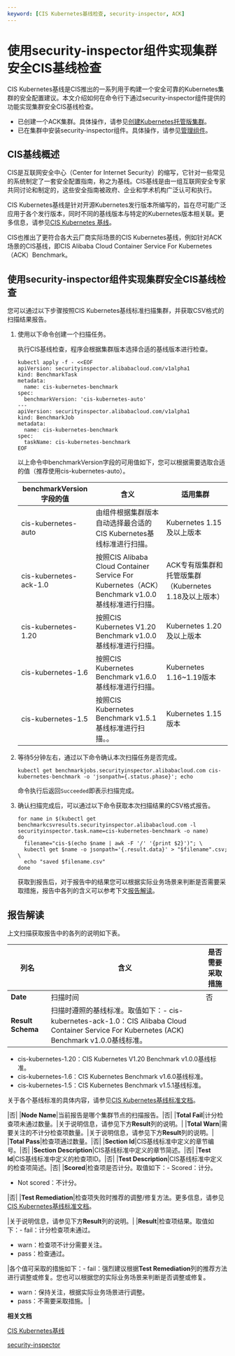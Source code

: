 ```yaml
---
keyword: [CIS Kubernetes基线检查, security-inspector, ACK]
---
```


# 使用security-inspector组件实现集群安全CIS基线检查

CIS Kubernetes基线是CIS推出的一系列用于构建一个安全可靠的Kubernetes集群的安全配置建议。本文介绍如何在命令行下通过security-inspector组件提供的功能实现集群安全CIS基线检查。

-   已创建一个ACK集群。具体操作，请参见[创建Kubernetes托管版集群](/cn.zh-CN/Kubernetes集群用户指南/集群/创建集群/创建Kubernetes托管版集群.md)。
-   已在集群中安装security-inspector组件。具体操作，请参见[管理组件](/cn.zh-CN/Kubernetes集群用户指南/组件/管理组件.md)。

## CIS基线概述

CIS是互联网安全中心（Center for Internet Security）的缩写，它针对一些常见的系统制定了一套安全配置指南，称之为基线。CIS基线是由一组互联网安全专家共同讨论和制定的，这些安全指南被政府、企业和学术机构广泛认可和执行。

CIS Kubernetes基线是针对开源Kubernetes发行版本所编写的，旨在尽可能广泛应用于各个发行版本，同时不同的基线版本与特定的Kubernetes版本相关联。更多信息，请参见[CIS Kubernetes 基线](https://www.cisecurity.org/benchmark/kubernetes/)。

CIS也推出了更符合各大云厂商实际场景的CIS Kubernetes基线，例如针对ACK场景的CIS基线，即CIS Alibaba Cloud Container Service For Kubernetes（ACK）Benchmark。

## 使用security-inspector组件实现集群安全CIS基线检查

您可以通过以下步骤按照CIS Kubernetes基线标准扫描集群，并获取CSV格式的扫描结果报告。

1.  使用以下命令创建一个扫描任务。

    执行CIS基线检查，程序会根据集群版本选择合适的基线版本进行检查。

    ```
    kubectl apply -f - <<EOF
    apiVersion: securityinspector.alibabacloud.com/v1alpha1
    kind: BenchmarkTask
    metadata:
      name: cis-kubernetes-benchmark
    spec:
      benchmarkVersion: 'cis-kubernetes-auto'
    ---
    apiVersion: securityinspector.alibabacloud.com/v1alpha1
    kind: BenchmarkJob
    metadata:
      name: cis-kubernetes-benchmark
    spec:
      taskName: cis-kubernetes-benchmark
    EOF
    ```

    以上命令中benchmarkVersion字段的可用值如下，您可以根据需要选取合适的值（推荐使用cis-kubernetes-auto）。

    |benchmarkVersion字段的值|含义|适用集群|
    |--------------------|--|----|
    |cis-kubernetes-auto|由组件根据集群版本自动选择最合适的CIS Kubernetes基线标准进行扫描。|Kubernetes 1.15及以上版本|
    |cis-kubernetes-ack-1.0|按照CIS Alibaba Cloud Container Service For Kubernetes（ACK）Benchmark v1.0.0基线标准进行扫描。|ACK专有版集群和托管版集群（Kubernetes 1.18及以上版本）|
    |cis-kubernetes-1.20|按照CIS Kubernetes V1.20 Benchmark v1.0.0基线标准进行扫描。|Kubernetes 1.20及以上版本|
    |cis-kubernetes-1.6|按照CIS Kubernetes Benchmark v1.6.0基线标准进行扫描。|Kubernetes 1.16~1.19版本|
    |cis-kubernetes-1.5|按照CIS Kubernetes Benchmark v1.5.1基线标准进行扫描。。|Kubernetes 1.15版本|

2.  等待5分钟左右，通过以下命令确认本次扫描任务是否完成。

    ```
    kubectl get benchmarkjobs.securityinspector.alibabacloud.com cis-kubernetes-benchmark -o 'jsonpath={.status.phase}'; echo
    ```

    命令执行后返回`Succeeded`即表示扫描完成。

3.  确认扫描完成后，可以通过以下命令获取本次扫描结果的CSV格式报告。

    ```
    for name in $(kubectl get benchmarkcsvresults.securityinspector.alibabacloud.com -l securityinspector.task.name=cis-kubernetes-benchmark -o name)
    do
      filename="cis-$(echo $name | awk -F '/' '{print $2}')"; \
      kubectl get $name -o jsonpath='{.result.data}' > "$filename".csv; \
      echo "saved $filename.csv"
    done
    ```

    获取到报告后，对于报告中的结果您可以根据实际业务场景来判断是否需要采取措施，报告中各列的含义可以参考下文[报告解读](#section_bi2_4re_m60)。


## 报告解读

上文扫描获取报告中的各列的说明如下表。

|列名|含义|是否需要采取措施|
|--|--|--------|
|**Date**|扫描时间|否|
|**Result Schema**|扫描时遵照的基线标准。取值如下：-   cis-kubernetes-ack-1.0：CIS Alibaba Cloud Container Service For Kubernetes \(ACK\) Benchmark v1.0.0基线标准。
-   cis-kubernetes-1.20：CIS Kubernetes V1.20 Benchmark v1.0.0基线标准。
-   cis-kubernetes-1.6：CIS Kubernetes Benchmark v1.6.0基线标准。
-   cis-kubernetes-1.5：CIS Kubernetes Benchmark v1.5.1基线标准。

关于各个基线标准的具体内容，请参见[CIS Kubernetes基线标准文档](https://www.cisecurity.org/benchmark/kubernetes/)。

|否|
|**Node Name**|当前报告是哪个集群节点的扫描报告。|否|
|**Total Fail**|计分检查项未通过数量。|关于说明信息，请参见下方**Result**列的说明。|
|**Total Warn**|需要关注的不计分检查项数量。|关于说明信息，请参见下方**Result**列的说明。|
|**Total Pass**|检查项通过数量。|否|
|**Section Id**|CIS基线标准中定义的章节编号。|否|
|**Section Description**|CIS基线标准中定义的章节简述。|否|
|**Test Id**|CIS基线标准中定义的检查项ID。|否|
|**Test Description**|CIS基线标准中定义的检查项简述。|否|
|**Scored**|检查项是否计分。取值如下：-   Scored：计分。
-   Not scored：不计分。

|否|
|**Test Remediation**|检查项失败时推荐的调整/修复方法。更多信息，请参见[CIS Kubernetes基线标准文档](https://www.cisecurity.org/benchmark/kubernetes/)。

|关于说明信息，请参见下方**Result**列的说明。|
|**Result**|检查项结果。取值如下：-   fail：计分检查项未通过。
-   warn：检查项不计分需要关注。
-   pass：检查通过。

|各个值可采取的措施如下：-   fail：强烈建议根据**Test Remediation**列的推荐方法进行调整或修复。您也可以根据您的实际业务场景来判断是否调整或修复。
-   warn：保持关注，根据实际业务场景进行调整。
-   pass：不需要采取措施。 |

**相关文档**  


[CIS Kubernetes基线](https://www.cisecurity.org/benchmark/kubernetes/)

[security-inspector](/cn.zh-CN/产品发布记录/组件介绍与变更记录/安全/security-inspector.md)

